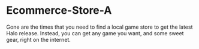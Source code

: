 # Ecommerce-Store-A
Gone are the times that you need to find a local game store to get the latest Halo release. Instead, you can get any game you want, and some sweet gear, right on the internet.
